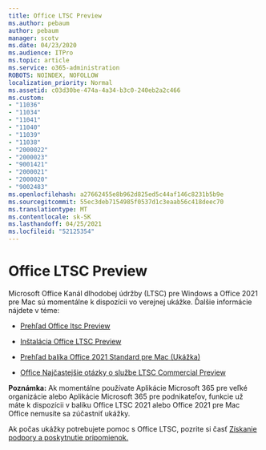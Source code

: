 ```yaml
---
title: Office LTSC Preview
ms.author: pebaum
author: pebaum
manager: scotv
ms.date: 04/23/2020
ms.audience: ITPro
ms.topic: article
ms.service: o365-administration
ROBOTS: NOINDEX, NOFOLLOW
localization_priority: Normal
ms.assetid: c03d30be-474a-4a34-b3c0-240eb2a2c466
ms.custom:
- "11036"
- "11034"
- "11041"
- "11040"
- "11039"
- "11038"
- "2000022"
- "2000023"
- "9001421"
- "2000021"
- "2000020"
- "9002483"
ms.openlocfilehash: a27662455e8b962d825ed5c44af146c8231b5b9e
ms.sourcegitcommit: 55ec3deb7154985f0537d1c3eaab56c418deec70
ms.translationtype: MT
ms.contentlocale: sk-SK
ms.lasthandoff: 04/25/2021
ms.locfileid: "52125354"
---
```

# <a name="office-ltsc-preview"></a>Office LTSC Preview

Microsoft Office Kanál dlhodobej údržby (LTSC) pre Windows a Office 2021 pre Mac sú momentálne k dispozícii vo verejnej ukážke. Ďalšie informácie nájdete v téme:

- [Prehľad Office ltsc Preview](https://docs.microsoft.com/deployoffice/office2021/overview-ltsc-preview)

- [Inštalácia Office LTSC Preview](https://docs.microsoft.com/deployoffice/office2021/install-ltsc-preview)

- [Prehľad balíka Office 2021 Standard pre Mac (Ukážka)](https://docs.microsoft.com/deployoffice/office2021/overview-mac-preview)

- [Office Najčastejšie otázky o službe LTSC Commercial Preview](https://answers.microsoft.com/msoffice/forum/all/office-ltsc-commercial-preview-faq/0fcf5976-f87f-4be1-81af-9f6d6141bc3a)  

**Poznámka:** Ak momentálne používate Aplikácie Microsoft 365 pre veľké organizácie alebo Aplikácie Microsoft 365 pre podnikateľov, funkcie už máte k dispozícii v balíku Office LTSC 2021 alebo Office 2021 pre Mac Office nemusíte sa zúčastniť ukážky.

Ak počas ukážky potrebujete pomoc s Office LTSC, pozrite si časť [Získanie podpory a poskytnutie pripomienok.](https://docs.microsoft.com/deployoffice/office2021/install-ltsc-preview#getting-support-and-providing-feedback)
